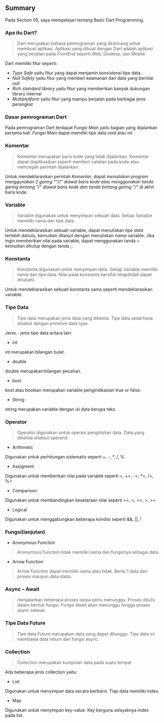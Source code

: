 ## Summary

Pada Section 05, saya mempelejari tentang Basic Dart Programming.

### Apa itu Dart?

>Dart merupakan bahasa pemrograman yang dirancang untuk membuat aplikasi. Aplikasi yang dibuat dengan Dart adalah aplikasi yang berjalan pada *FrontEnd* seperti Web, Desktop, dan Mobile.

Dart memiliki fitur seperti:

- *Type Safe* yaitu fitur yang dapat menjamin konsistensi tipe data
- *Null Safety* yaitu fitur yang memberi keamanan dari data yang bernilai *null*
- *Rich standard library* yaitu fitur yang memberikan banyak dukungan library internal
- *Multiplatform* yaitu fitur yang mampu berjalan pada berbagai jenis perangkat

### Dasar pemrograman Dart

Pada pemrograman Dart terdapat *Fungsi Main* yaitu bagian yang dijalankan pertama kali. *Fungsi Main* dapat memiliki tipe data *void* atau *int*.

### Komentar

>Komentar merupakan baris kode yang tidak dijalankan. Komentar dapat diaplikasikan seperti memberi catatan pada kode atau mencegah perintah dijalankan.

Untuk mendeklarasikan perintah *Komentar, dapat menuliskan program menggunakan 2 garing *""//"* diawal baris kode atau menggunakan tanda garing bintang *"/"* diawal baris kode dan tanda bintang garing *"/"** di akhir baris kode.

### Variable

>Variable digunakan untuk menyimpan sebuah data. Setiap Variable memiliki nama dan tipe data.

Untuk mendeklarasikan sebuah variable, dapat menuliskan *tipe data* terlebih dahulu, kemudian dilanjut dengan menuliskan *nama* variable. Jika ingin memberikan nilai pada variable, dapat menggunakan tanda *=* kemudian ditutup dengan tanda *;*.

### Konstanta

>Konstanta digunakan untuk menyimpan data. Setiap Variable memiliki nama dan tipe data. Nilai pada konstanta bersifat tetap(tidak dapat dirubah).

Untuk mendeklarasikan sebuah konstanta sama seperti mendeklarasikan variable.

### Tipe Data

>Tipe data merupakan jenis data yang dikelola. Tipe data sederhana disebut dengan primitive data type.

Jenis - jenis tipe data antara lain:

- int

int merupakan bilangan bulat.

- double

double merupakan bilangan pecahan.

- bool

bool atau boolean merupakan variable pengindikasian true or false.

- String

string merupakan variable dengan isi data berupa teks.

### Operator

>Operator digunakan untuk operasi pengolahan data. Data yang dikelola disebut operand.

- Arithmetic

Digunakan untuk perhitungan sistematis seperti +, -, *, /, %

- Assigment

Digunakan untuk memberikan nilai pada variable seperti =, +=, -=, *=, /=, %=

- Comparison

Digunakan untuk membandingkan kesetaraan nilai seperti ==, <, <=, >, >=

- Logical

Digunakan untuk menggabungkan beberapa kondisi seperti &&, ||, !

### Fungsi(lanjutan)

- Anonymous Function

>Anonymous Function tidak memiliki nama dan fungsinya sebagai data.

- Arrow Function

>Arrow Function dapat memiliki nama atau tidak. Berisi 1 data dari proses maupun data statis. 

### Async – Await

>menjalankan beberapa proses tanpa perlu menunggu. Proses ditulis dalam bentuk fungsi. Fungsi Await akan menunggu hingga proses async selesai.

### Tipe Data Future

>Tipe data Future merupakan data yang dapat ditunggu. Tipe data ini membawa data return dari fungsi async.

### Collection

>Collection merupakan kumpulan data pada suatu tempat

Ada beberapa jenis collection yaitu:

- List

Digunakan untuk menyimpan data secara berbaris. Tiap data memiliki index.

- Map

Digunakan untuk menyimpan key-value. Key berguna selayaknya index pada list.